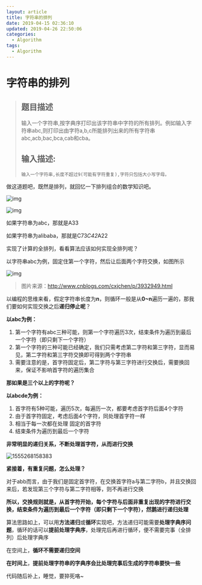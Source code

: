 ```yaml
---
layout: article
title: 字符串的排列
date: 2019-04-15 02:36:10
updated: 2019-04-26 22:50:06
categories:
  - Algorithm
tags: 
  - Algorithm
---
```


# 字符串的排列

> ## 题目描述
>
> 输入一个字符串,按字典序打印出该字符串中字符的所有排列。例如输入字符串abc,则打印出由字符a,b,c所能排列出来的所有字符串abc,acb,bac,bca,cab和cba。
>
> ## 输入描述:
>
> ```
> 输入一个字符串,长度不超过9(可能有字符重复),字符只包括大小写字母。
> ```



做这道题吧，既然是排列，就回忆一下排列组合的数学知识吧。

![img](https://gss2.bdstatic.com/9fo3dSag_xI4khGkpoWK1HF6hhy/baike/s%3D257/sign=97158a763df33a879a6d071ff15d1018/2e2eb9389b504fc2974eb943e2dde71190ef6d66.jpg)

![img](https://gss3.bdstatic.com/-Po3dSag_xI4khGkpoWK1HF6hhy/baike/s%3D162/sign=f68c65f4b5b7d0a27fc9009bf9ee760d/5d6034a85edf8db190ab75220e23dd54574e74ea.jpg)

如果字符串为abc，那就是A33

如果字符串为alibaba，那就是C73*C42*A22

实现了计算的全排列，看看算法应该如何实现全排列呢？

以字符串abc为例，固定住第一个字符，然后让后面两个字符交换，如图所示

![img](http://img.blog.csdn.net/20130517151143329)

> 图片来源：<http://www.cnblogs.com/cxjchen/p/3932949.html>

以编程的思维来看，假定字符串长度为**n**，则循环一般是从**0~n**遍历一遍的，那我们要如何实现交换之后**递归停止呢**？

**以abc为例：**

1. 第一个字符有abc三种可能，则第一个字符遍历3次，结束条件为遍历到最后一个字符（即只剩下一个字符）
2. 第一个字符的三种可能已经确定，我们只需考虑第二字符和第三字符，显而易见，第二字符和第三字符交换即可得到两个字符串
3. 需要注意的是，首字符固定后，第二字符与第三字符进行交换后，需要换回来，保证不影响首字符的遍历集合

**那如果是三个以上的字符呢？**

**以abcde为例：**

1. 首字符有5种可能，遍历5次，每遍历一次，都要考虑首字符后面4个字符
2. 由于首字符固定，考虑后面4个字符，同处理首字符一样
3. 相当于每一次都在处理 固定的首字符
4. 结束条件为遍历到最后一个字符

**非常明显的递归关系，不断处理首字符，从而进行交换**

![1555268158383](https://icebearice.gitee.io/uploads/1555268158383.png)

**紧接着，有重复问题，怎么处理？**

对于abb而言，由于我们是固定首字符，在交换首字符a与第二字符b，并且交换回来后，若发现第三个字符与第二字符相等，则不再进行交换

**所以，交换规则就是，从首字符开始，每个字符与后面非重复出现的字符进行交换，结束条件为遍历到最后一个字符（即只剩下一个字符），然鹅进行递归处理**

算法思路如上，可以用**方法递归**或**循环**实现吧，方法递归可能需要**处理字典序问题**，循环的话可以**提前处理字典序**，处理完后再进行循环，便不需要完事（全排列）后处理字典序

在空间上，**循环不需要递归空间**

**在时间上**，**提前处理字符串的字典序会比处理完事后生成的字符串要快一些**

代码随后补上，睡觉，要猝死咯~